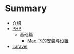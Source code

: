 # Summary

* [介绍](README.md)
* [PHP](php/README.md)
	* 基础篇
    	* [Mac 下的安装与设置](php/mac-setup-up.md)
* [Laravel](laravel/README.md)


